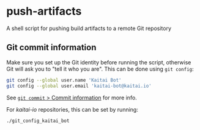 # push-artifacts
A shell script for pushing build artifacts to a remote Git repository

## Git commit information

Make sure you set up the Git identity before running the script, otherwise
Git will ask you to "tell it who you are". This can be done using `git config`:

```bash
git config --global user.name 'Kaitai Bot'
git config --global user.email 'kaitai-bot@kaitai.io'
```

See [`git commit` > Commit information](https://git-scm.com/docs/git-commit#_commit_information)
for more info.

For _kaitai-io_ repositories, this can be set by running:

```bash
./git_config_kaitai_bot
```
